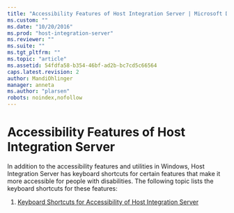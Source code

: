 ```yaml
---
title: "Accessibility Features of Host Integration Server | Microsoft Docs"
ms.custom: ""
ms.date: "10/20/2016"
ms.prod: "host-integration-server"
ms.reviewer: ""
ms.suite: ""
ms.tgt_pltfrm: ""
ms.topic: "article"
ms.assetid: 54fdfa58-b354-46bf-ad2b-bc7cd5c66564
caps.latest.revision: 2
author: MandiOhlinger
manager: anneta
ms.author: "plarsen"
robots: noindex,nofollow
---
```

# Accessibility Features of Host Integration Server
In addition to the accessibility features and utilities in Windows, Host Integration Server has keyboard shortcuts for certain features that make it more accessible for people with disabilities. The following topic lists the keyboard shortcuts for these features:  
  
1.  [Keyboard Shortcuts for Accessibility of Host Integration Server](../install-and-config-guides/keyboard-shortcuts-for-accessibility-of-host-integration-server.md)